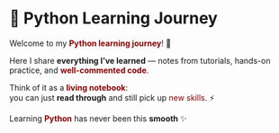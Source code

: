 # 🐍 Python Learning Journey  

Welcome to my <span style="color:darkred; font-weight:bold;">Python learning journey</span>! 🚀  

Here I share **everything I’ve learned** — notes from tutorials, hands-on practice, and <span style="color:darkred; font-weight:bold;">well-commented code</span>.  

Think of it as a <span style="color:darkred; font-weight:bold;">living notebook</span>:  
you can just **read through** and still pick up <span style="color:darkred;">new skills</span>. ⚡️  

Learning <span style="color:darkred; font-weight:bold;">Python</span> has never been this **smooth** ✨
